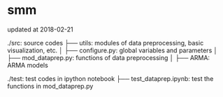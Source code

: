 # smm

updated at 2018-02-21

./src: source codes
  ├── utils: modules of data preprocessing, basic visualization, etc.
  │   ├── configure.py: global variables and parameters
  │   ├── mod_dataprep.py: functions of data preprocessing
  │
  ├── ARMA: ARMA models

./test: test codes in ipython notebook
  ├── test_dataprep.ipynb: test the functions in mod_dataprep.py



